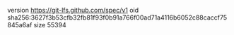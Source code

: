 version https://git-lfs.github.com/spec/v1
oid sha256:3627f3b53cfb32fb81f93f0b91a766f00ad71a4116b6052c88caccf75845a6af
size 55394
